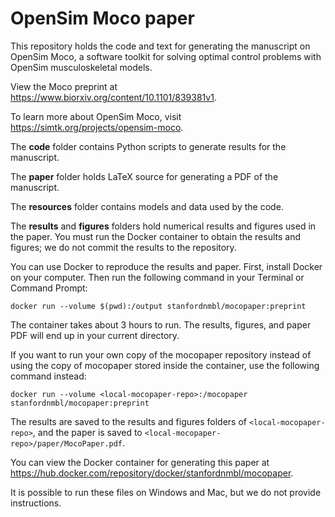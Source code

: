 OpenSim Moco paper
==================

This repository holds the code and text for generating the manuscript on 
OpenSim Moco, a software toolkit for solving optimal control problems with
OpenSim musculoskeletal models.

View the Moco preprint at https://www.biorxiv.org/content/10.1101/839381v1.

To learn more about OpenSim Moco, visit https://simtk.org/projects/opensim-moco.

The **code** folder contains Python scripts to generate results for the
manuscript.

The **paper** folder holds LaTeX source for generating a PDF of the manuscript.

The **resources** folder contains models and data used by the code.

The **results** and **figures** folders hold numerical results and figures
used in the paper. You must run the Docker container to obtain the results
and figures; we do not commit the results to the repository.

You can use Docker to reproduce the results and paper. First, install Docker
on your computer. Then run the following command in your Terminal or 
Command Prompt:

    docker run --volume $(pwd):/output stanfordnmbl/mocopaper:preprint

The container takes about 3 hours to run.
The results, figures, and paper PDF will end up in your current directory.

If you want to run your own copy of the mocopaper repository instead of using
the copy of mocopaper stored inside the container, use the following command
instead:

    docker run --volume <local-mocopaper-repo>:/mocopaper stanfordnmbl/mocopaper:preprint

The results are saved to the results and figures folders of
`<local-mocopaper-repo>`, and the paper is saved to
`<local-mocopaper-repo>/paper/MocoPaper.pdf`.

You can view the Docker container for generating this paper at
https://hub.docker.com/repository/docker/stanfordnmbl/mocopaper.

It is possible to run these files on Windows and Mac, but we do not provide 
instructions.
